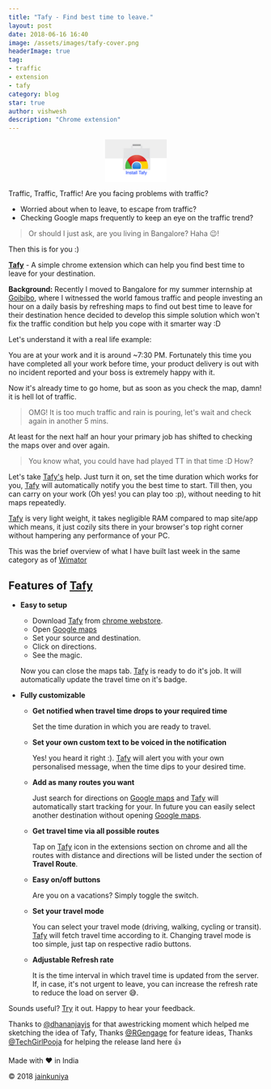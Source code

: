 ```yaml
---
title: "Tafy - Find best time to leave."
layout: post
date: 2018-06-16 16:40
image: /assets/images/tafy-cover.png
headerImage: true
tag: 
- traffic
- extension
- tafy
category: blog
star: true
author: vishwesh
description: "Chrome extension"
---
```


<a href="http://bit.ly/tafy" target="_blank" align="center">
  <img style="display: block;
    margin-left: auto;
    margin-right: auto;" width="122.5" height="84" border="0"  src="/assets/images/chromewebstore.png"/>
</a>

Traffic, Traffic, Traffic!
Are you facing problems with traffic?

- Worried about when to leave, to escape from traffic?
- Checking Google maps frequently to keep an eye on the traffic trend?

> Or should I just ask, are you living in Bangalore? Haha :wink:!

Then this is for you :)

[**Tafy**](http://bit.ly/tafy) - A simple chrome extension which can help you find best time to leave for your destination.

**Background:**
Recently I moved to Bangalore for my summer internship at [Goibibo](https://goibibo.com), where I witnessed the world famous traffic and people investing an hour on a daily basis by refreshing maps to find out best time to leave for their destination hence decided to develop this simple solution which won't fix the traffic condition but help you cope with it smarter way :D

Let's understand it with a real life example:

You are at your work and it is around ~7:30 PM. Fortunately this time you have completed all your work before time, your product delivery is out with no incident reported and your boss is extremely happy with it.

Now it's already time to go home, but as soon as you check the map, damn! it is hell lot of traffic.

> OMG! It is too much traffic and rain is pouring, let's wait and check again in another 5 mins.

At least for the next half an hour your primary job has shifted to checking the maps over and over again.

> You know what, you could have had played TT in that time :D How?

Let's take [Tafy's](http://bit.ly/tafy) help. Just turn it on, set the time duration which works for you, [Tafy](http://bit.ly/tafy) will automatically notify you the best time to start. Till then, you can carry on your work (Oh yes! you can play too :p), without needing to hit maps repeatedly.

[Tafy](http://bit.ly/tafy) is very light weight, it takes negligible RAM compared to map site/app which means, it just cozily sits there in your browser's top right corner without hampering any performance of your PC.

This was the brief overview of what I have built last week in the same category as of [Wimator](../wimator)

## Features of [Tafy](http://bit.ly/tafy)

- **Easy to setup**

  - Download [Tafy](http://bit.ly/tafy) from [chrome webstore](http://bit.ly/tafy).
  - Open [Google maps](http://bit.ly/v-maps)
  - Set your source and destination.
  - Click on directions.
  - See the magic.

  Now you can close the maps tab. [Tafy](http://bit.ly/tafy) is ready to do it's job.
  It will automatically update the travel time on it's badge.

- **Fully customizable**

  - **Get notified when travel time drops to your required time**

    Set the time duration in which you are ready to travel.

  - **Set your own custom text to be voiced in the notification**

    Yes! you heard it right :). [Tafy](http://bit.ly/tafy) will alert you with your own personalised message, when the time dips to your desired time.

  - **Add as many routes you want**

    Just search for directions on [Google maps](http://bit.ly/v-maps) and [Tafy](http://bit.ly/tafy) will automatically start tracking for your. In future you can easily select another destination without opening [Google maps](http://bit.ly/v-maps).

  - **Get travel time via all possible routes**

    Tap on [Tafy](http://bit.ly/tafy) icon in the extensions section on chrome and all the routes with distance and directions will be listed under the section of **Travel Route**.

  - **Easy on/off buttons**

    Are you on a vacations? Simply toggle the switch.

  - **Set your travel mode**

    You can select your travel mode (driving, walking, cycling or transit). [Tafy](http://bit.ly/tafy) will fetch travel time according to it. Changing travel mode is too simple, just tap on respective radio buttons.

  - **Adjustable Refresh rate**

    It is the time interval in which travel time is updated from the server.
    If, in case, it's not urgent to leave, you can increase the refresh rate to reduce the load on server :sweat_smile:.

Sounds useful? [Try](http://bit.ly/tafy) it out. Happy to hear your feedback.

Thanks to [@dhananjayjs](http://bit.ly/d-in-linkedin) for that awestricking moment which helped me sketching the idea of Tafy,
Thanks [@RGengage](http://bit.ly/r-in-linkedin) for feature ideas, Thanks [@TechGirlPooja](http://bit.ly/p-in-linkedin) for helping the release land here :thumbsup:

Made with :heart: in India

© 2018 [jainkuniya](https://jainkuniya.github.io)
